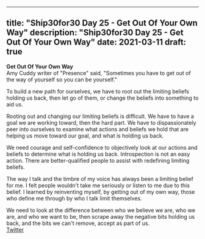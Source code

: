 
---
title: "Ship30for30 Day 25 - Get Out Of Your Own Way"
description: "Ship30for30 Day 25 - Get Out Of Your Own Way"
date: 2021-03-11
draft: true
---
**Get Out Of Your Own Way**  
Amy Cuddy writer of "Presence" said, "Sometimes you have to get out of the way of yourself so you can be yourself."  

To build a new path for ourselves, we have to root out the limiting beliefs holding us back, then let go of them, or change the beliefs into something to aid us.  

Rooting out and changing our limiting beliefs is difficult. We have to have a goal we are working toward, then the hard part. We have to dispassionately peer into ourselves to examine what actions and beliefs we hold that are helping us move toward our goal, and what is holding us back.  

We need courage and self-confidence to objectively look at our actions and beliefs to determine what is holding us back. Introspection is not an easy action. There are better-qualified people to assist with redefining limiting beliefs.  

The way I talk and the timbre of my voice has always been a limiting belief for me. I felt people wouldn't take me seriously or listen to me due to this belief. I learned by reinventing myself, by getting out of my own way, those who define me through by who I talk limit themselves. 

We need to look at the difference between who we believe we are, who we are, and who we want to be, then scrape away the negative bits holding us back, and the bits we can't remove, accept as part of us.  
[Twitter]()
